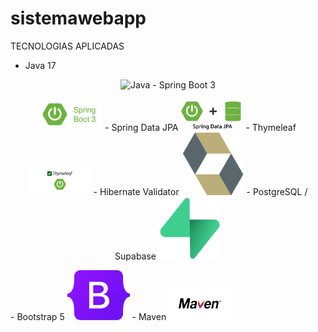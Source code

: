 # sistemawebapp
TECNOLOGIAS APLICADAS
-  Java 17
  <p align="center"> <img src="imagenes/java.png" alt="Java" width="100"/> 
- Spring Boot 3
<p align="center"> <img src="imagenes/spring.png" alt="Spring" width="100"/> 
- Spring Data JPA
<img src="imagenes/springdata.png" alt="Spring Data JPA" width="100"/>  
- Thymeleaf
 <img src="imagenes/thymeleaf.png" alt="Thymeleaf" width="100"/>   
- Hibernate Validator
    <img src="imagenes/hibernate.png" alt="Hibernate" width="100"/>  
- PostgreSQL / Supabase
       <img src="imagenes/supabase.png" alt="Supabase" width="100"/> </p > 
- Bootstrap 5
  <img src="imagenes/bootstrap.png" alt="Bootstrap" width="100"/>     
- Maven  
  <img src="imagenes/maven.png" alt="Maven" width="100"/>

